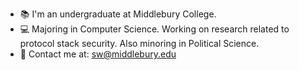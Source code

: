 - 📚 I'm an undergraduate at Middlebury College.
- 💻 Majoring in Computer Science. Working on research related to protocol stack security. Also minoring in Political Science.
- 📱 Contact me at: sw@middlebury.edu

<!---
waynew99/waynew99 is a ✨ special ✨ repository because its `README.md` (this file) appears on your GitHub profile.
You can click the Preview link to take a look at your changes.
--->
